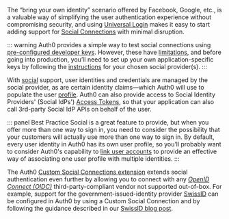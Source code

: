 The “bring your own identity” scenario offered by Facebook, Google, etc., is a valuable way of simplifying the user authentication experience without compromising security, and using [Universal Login](#universal-login) makes it easy to start adding support for [Social Connections](/connections/identity-providers-social) with minimal disruption. 

::: warning
Auth0 provides a simple way to test social connections using [pre-configured developer keys](/connections/social/devkeys). However, these have [limitations](/connections/social/devkeys#limitations-of-developer-keys), and before going into production, you’ll need to set up your own application-specific keys by following the [instructions](/connections/identity-providers-social) for your chosen social provider(s).
:::

With [social](https://auth0.com/learn/social-login/) support, user identities and credentials are managed by the social provider, as are certain identity claims&mdash;which Auth0 will use to populate the user [profile](/architecture-scenarios/implementation/${platform}/${platform}-profile-mgmt). Auth0 can also provide access to Social Identity Providers' (Social IdPs') [Access Tokens](/tokens/overview-idp-access-tokens), so that your application can also call 3rd-party Social IdP APIs on behalf of the user.  

::: panel Best Practice
Social is a great feature to provide, but when you offer more than one way to sign in, you need to consider the possibility that your customers will actually use more than one way to sign in. By default, every user identity in Auth0 has its own user profile, so you’ll probably want to consider Auth0's capability to [link user accounts](/users/concepts/overview-user-account-linking) to provide an effective way of associating one user profile with multiple identities.
:::

The Auth0 [Custom Social Connections extension](/extensions/custom-social-extensions) extends social authentication even further by allowing you to connect with any <dfn data-key="openid">[OpenID Connect (OIDC)](/protocols/oidc)</dfn> third-party-compliant vendor not supported out-of-box. For example, support for the government-issued-identity provider [SwissID](https://www.swissid.ch/) can be configured in Auth0 by using a Custom Social Connection and by following the guidance described in our [SwissID blog post](https://auth0.com/blog/configuring-swissid-login-into-custom-applications/). 
